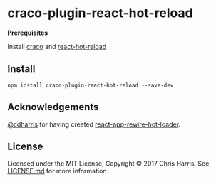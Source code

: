 # craco-plugin-react-hot-reload

**Prerequisites**

Install [craco](https://github.com/sharegate/craco) and [react-hot-reload](https://github.com/gaearon/react-hot-loader)

## Install

```
npm install craco-plugin-react-hot-reload --save-dev
```

## Acknowledgements

[@cdharris](https://github.com/cdharris) for having created [react-app-rewire-hot-loader](https://github.com/cdharris/react-app-rewire-hot-loader).

## License

Licensed under the MIT License, Copyright ©️ 2017 Chris Harris. See [LICENSE.md](LICENSE.md) for more information.
